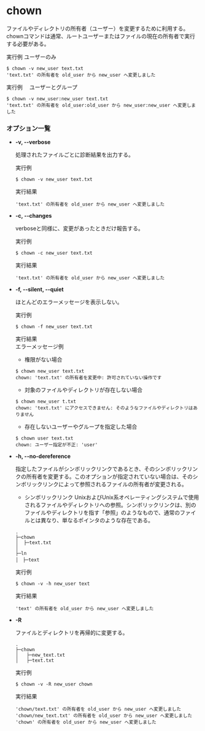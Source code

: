 [](chown.md)
# chown
ファイルやディレクトリの所有者（ユーザー）を変更するために利用する。  
chownコマンドは通常、ルートユーザーまたはファイルの現在の所有者で実行する必要がある。

  実行例 [](変更しない) ユーザーのみ
  
  ```
  $ chown -v new_user text.txt
  'text.txt' の所有者を old_user から new_user へ変更しました
  ```


  実行例 [](変更しない)　ユーザーとグループ

  ```
  $ chown -v new_user:new_user text.txt
  'text.txt' の所有者を old_user:old_user から new_user:new_user へ変更しました
  ```

### オプション一覧


- **-v, --verbose**
  
  処理されたファイルごとに診断結果を出力する。

  実行例 [](変更しない)
  
  ```
  $ chown -v new_user text.txt
  ```


  実行結果　[](変更しない)


  ```
  'text.txt' の所有者を old_user から new_user へ変更しました
  ```
- **-c, --changes** 
    
  verboseと同様に、変更があったときだけ報告する。
  
  実行例　[](変更しない)
  
  ```
  $ chown -c new_user text.txt
  ```


  実行結果　[](変更しない)


  ```
  'text.txt' の所有者を old_user から new_user へ変更しました
  ```
- **-f, --silent, --quiet** 
    
  ほとんどのエラーメッセージを表示しない。
  
  実行例　[](変更しない)
  
  ```
  $ chown -f new_user text.txt
  ```


  実行結果　[](変更しない)  
  エラーメッセージ例

  - 権限がない場合
  ```
  $ chown new_user text.txt
  chown: 'text.txt' の所有者を変更中: 許可されていない操作です
  ```

  - 対象のファイルやディレクトリが存在しない場合
  ```
  $ chown new_user t.txt
  chown: 'text.txt' にアクセスできません: そのようなファイルやディレクトリはありません
  ```

  - 存在しないユーザーやグループを指定した場合
  ```
  $ chown user text.txt
  chown: ユーザー指定が不正: 'user'
  ```

- **-h, --no-dereference** 
    
  指定したファイルがシンボリックリンクであるとき、そのシンボリックリンクの所有者を変更する。このオプションが指定されていない場合は、そのシンボリックリンクによって参照されるファイルの所有者が変更される。
  - シンボリックリンク
    UnixおよびUnix系オペレーティングシステムで使用されるファイルやディレクトリへの参照。シンボリックリンクは、別のファイルやディレクトリを指す「参照」のようなもので、通常のファイルとは異なり、単なるポインタのような存在である。
  
  ```
  .
  ├─chown
  │  ├─text.txt
  │
  ├─ln
  │　├─text
  ```

  実行例　[](変更しない)
  
  ```
  $ chown -v -h new_user text
  ```


  実行結果　[](変更しない)


  ```
  'text' の所有者を old_user から new_user へ変更しました
  ```
- **-R** 
    
  ファイルとディレクトリを再帰的に変更する。

  ```
  .
  ├─chown
  │   ├─new_text.txt
  │   ├─text.txt
  ```
  
  実行例　[](変更しない)
  
  ```
  $ chown -v -R new_user chown
  ```


  実行結果　[](変更しない)


  ```
  'chown/text.txt' の所有者を old_user から new_user へ変更しました  
  'chown/new_text.txt' の所有者を old_user から new_user へ変更しました
  'chown' の所有者を old_user から new_user へ変更しました
  ```
